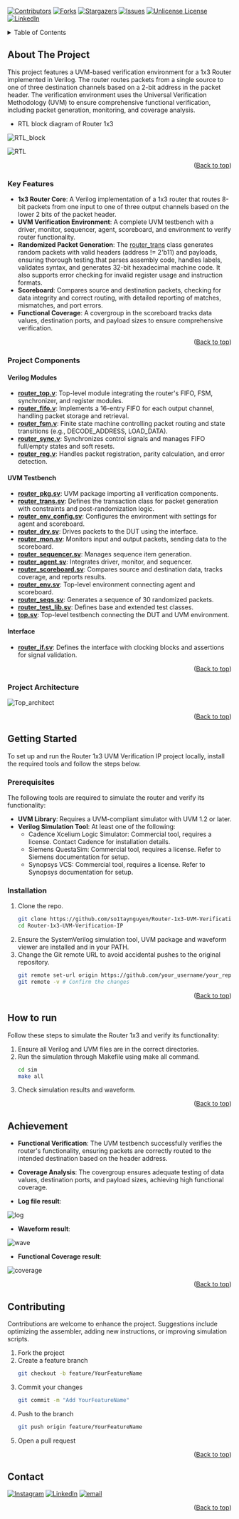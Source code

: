 <a id="readme-top"></a>

[![Contributors][contributors-shield]][contributors-url]
[![Forks][forks-shield]][forks-url]
[![Stargazers][stars-shield]][stars-url]
[![Issues][issues-shield]][issues-url]
[![Unlicense License][license-shield]][license-url]
[![LinkedIn][linkedin-shield]][linkedin-url]


<!-- TABLE OF CONTENTS -->
<details>
  <summary>Table of Contents</summary>
  <ol>
    <li>
      <a href="#about-the-project">About The Project</a>
	  <ul>
        <li><a href="#key-features">Key Features</a></li>
		<li><a href="#project-components">Project Components</a></li>
		<li><a href="#project-architecture">Project Architecture</a></li>
      </ul>
    </li>
    <li>
      <a href="#getting-started">Getting Started</a>
      <ul>
        <li><a href="#prerequisites">Prerequisites</a></li>
        <li><a href="#installation">Installation</a></li>
      </ul>
    </li>
    <li><a href="#how-to-run">How to run</a></li>
    <li><a href="#achievement">Achievement</a></li>
    <li><a href="#contributing">Contributing</a></li>
    <li><a href="#contact">Contact</a></li>
  </ol>
</details>

<!-- ABOUT THE PROJECT -->
## About The Project

This project features a UVM-based verification environment for a 1x3 Router implemented in Verilog. The router routes packets from a single source to one of three destination channels based on a 2-bit address in the packet header. The verification environment uses the Universal Verification Methodology (UVM) to ensure comprehensive functional verification, including packet generation, monitoring, and coverage analysis.

* RTL block diagram of Router 1x3

![RTL_block](https://github.com/so1taynguyen/Router-1x3-UVM-Verification-IP/blob/main/images/RTL_block_diagram.png)

![RTL](https://github.com/so1taynguyen/Router-1x3-UVM-Verification-IP/blob/main/images/RTL.png)

<p align="right">(<a href="#readme-top">Back to top</a>)</p>

### Key Features

* __1x3 Router Core__: A Verilog implementation of a 1x3 router that routes 8-bit packets from one input to one of three output channels based on the lower 2 bits of the packet header.
* __UVM Verification Environment__: A complete UVM testbench with a driver, monitor, sequencer, agent, scoreboard, and environment to verify router functionality.
* __Randomized Packet Generation__: The [router_trans](https://github.com/so1taynguyen/Router-1x3-UVM-Verification-IP/blob/main/agt_top/router_trans.sv) class generates random packets with valid headers (address != 2'b11) and payloads, ensuring thorough testing.that parses assembly code, handles labels, validates syntax, and generates 32-bit hexadecimal machine code. It also supports error checking for invalid register usage and instruction formats.
* __Scoreboard__: Compares source and destination packets, checking for data integrity and correct routing, with detailed reporting of matches, mismatches, and port errors.
* __Functional Coverage__: A covergroup in the scoreboard tracks data values, destination ports, and payload sizes to ensure comprehensive verification.

<p align="right">(<a href="#readme-top">Back to top</a>)</p>

### Project Components

#### Verilog Modules

* [__router_top.v__](https://github.com/so1taynguyen/Router-1x3-UVM-Verification-IP/blob/main/rtl/router_top.v): Top-level module integrating the router's FIFO, FSM, synchronizer, and register modules.
* [__router_fifo.v__](https://github.com/so1taynguyen/Router-1x3-UVM-Verification-IP/blob/main/rtl/router_fifo.v): Implements a 16-entry FIFO for each output channel, handling packet storage and retrieval.
* [__router_fsm.v__](https://github.com/so1taynguyen/Router-1x3-UVM-Verification-IP/blob/main/rtl/router_fsm.v): Finite state machine controlling packet routing and state transitions (e.g., DECODE_ADDRESS, LOAD_DATA).
* [__router_sync.v__](https://github.com/so1taynguyen/Router-1x3-UVM-Verification-IP/blob/main/rtl/router_sync.v): Synchronizes control signals and manages FIFO full/empty states and soft resets.
* [__router_reg.v__](https://github.com/so1taynguyen/Router-1x3-UVM-Verification-IP/blob/main/rtl/router_reg.v): Handles packet registration, parity calculation, and error detection.

#### UVM Testbench

* [__router_pkg.sv__](https://github.com/so1taynguyen/Router-1x3-UVM-Verification-IP/blob/main/packages/router_pkg.sv): UVM package importing all verification components.
* [__router_trans.sv__](https://github.com/so1taynguyen/Router-1x3-UVM-Verification-IP/blob/main/agt_top/router_trans.sv): Defines the transaction class for packet generation with constraints and post-randomization logic.
* [__router_env_config.sv__](https://github.com/so1taynguyen/Router-1x3-UVM-Verification-IP/blob/main/env/router_env_config.sv): Configures the environment with settings for agent and scoreboard.
* [__router_drv.sv__](https://github.com/so1taynguyen/Router-1x3-UVM-Verification-IP/blob/main/agt_top/router_drv.sv): Drives packets to the DUT using the interface.
* [__router_mon.sv__](https://github.com/so1taynguyen/Router-1x3-UVM-Verification-IP/blob/main/agt_top/router_mon.sv): Monitors input and output packets, sending data to the scoreboard.
* [__router_sequencer.sv__](https://github.com/so1taynguyen/Router-1x3-UVM-Verification-IP/blob/main/agt_top/router_sequencer.sv): Manages sequence item generation.
* [__router_agent.sv__](https://github.com/so1taynguyen/Router-1x3-UVM-Verification-IP/blob/main/agt_top/router_agent.sv): Integrates driver, monitor, and sequencer.
* [__router_scoreboard.sv__](https://github.com/so1taynguyen/Router-1x3-UVM-Verification-IP/blob/main/env/router_scoreboard.sv): Compares source and destination data, tracks coverage, and reports results.
* [__router_env.sv__](https://github.com/so1taynguyen/Router-1x3-UVM-Verification-IP/blob/main/env/router_env.sv): Top-level environment connecting agent and scoreboard.
* [__router_seqs.sv__](https://github.com/so1taynguyen/Router-1x3-UVM-Verification-IP/blob/main/test/router_seqs.sv): Generates a sequence of 30 randomized packets.
* [__router_test_lib.sv__](https://github.com/so1taynguyen/Router-1x3-UVM-Verification-IP/blob/main/test/router_test_lib.sv): Defines base and extended test classes.
* [__top.sv__](https://github.com/so1taynguyen/Router-1x3-UVM-Verification-IP/blob/main/tb/top.sv): Top-level testbench connecting the DUT and UVM environment.

#### Interface

* [__router_if.sv__](https://github.com/so1taynguyen/Router-1x3-UVM-Verification-IP/blob/main/rtl/router_if.sv): Defines the interface with clocking blocks and assertions for signal validation.

<p align="right">(<a href="#readme-top">Back to top</a>)</p>

### Project Architecture

![Top_architect](https://github.com/so1taynguyen/Router-1x3-UVM-Verification-IP/blob/main/images/Router_UVM.png) 

<p align="right">(<a href="#readme-top">Back to top</a>)</p>

<!-- GETTING STARTED -->
## Getting Started

To set up and run the Router 1x3 UVM Verification IP project locally, install the required tools and follow the steps below.

### Prerequisites

The following tools are required to simulate the router and verify its functionality:

* __UVM Library__: Requires a UVM-compliant simulator with UVM 1.2 or later.
* __Verilog Simulation Tool__: At least one of the following:
   * Cadence Xcelium Logic Simulator: Commercial tool, requires a license. Contact Cadence for installation details.
   * Siemens QuestaSim: Commercial tool, requires a license. Refer to Siemens documentation for setup.
   * Synopsys VCS: Commercial tool, requires a license. Refer to Synopsys documentation for setup.

### Installation

1. Clone the repo.
   ```sh
   git clone https://github.com/so1taynguyen/Router-1x3-UVM-Verification-IP.git
   cd Router-1x3-UVM-Verification-IP
   ```
2. Ensure the SystemVerilog simulation tool, UVM package and waveform viewer are installed and in your PATH.
3. Change the Git remote URL to avoid accidental pushes to the original repository.
   ```sh
   git remote set-url origin https://github.com/your_username/your_repo.git
   git remote -v # Confirm the changes
   ```

<p align="right">(<a href="#readme-top">Back to top</a>)</p>

<!-- USAGE EXAMPLES -->
## How to run

Follow these steps to simulate the Router 1x3 and verify its functionality:

1. Ensure all Verilog and UVM files are in the correct directories.
2. Run the simulation through Makefile using make all command.
      ```sh
      cd sim
      make all
      ```
3. Check simulation results and waveform.

<p align="right">(<a href="#readme-top">Back to top</a>)</p>

<!-- ROADMAP -->
## Achievement

* __Functional Verification__: The UVM testbench successfully verifies the router's functionality, ensuring packets are correctly routed to the intended destination based on the header address.

* __Coverage Analysis__: The covergroup ensures adequate testing of data values, destination ports, and payload sizes, achieving high functional coverage.

* __Log file result__:

![log](https://github.com/so1taynguyen/Router-1x3-UVM-Verification-IP/blob/main/images/logs.png)

* __Waveform result__:

![wave](https://github.com/so1taynguyen/Router-1x3-UVM-Verification-IP/blob/main/images/waveform.png)

* __Functional Coverage result__:

![coverage](https://github.com/so1taynguyen/Router-1x3-UVM-Verification-IP/blob/main/images/coverage.png)

<p align="right">(<a href="#readme-top">Back to top</a>)</p>

<!-- CONTRIBUTING -->
## Contributing

Contributions are welcome to enhance the project. Suggestions include optimizing the assembler, adding new instructions, or improving simulation scripts.

1. Fork the project
2. Create a feature branch
    ```sh
    git checkout -b feature/YourFeatureName
    ```
3. Commit your changes
    ```sh
    git commit -m "Add YourFeatureName"
    ```
4. Push to the branch
    ```sh
    git push origin feature/YourFeatureName
    ```
4. Open a pull request

<p align="right">(<a href="#readme-top">Back to top</a>)</p>

<!-- CONTACT -->
## Contact

[![Instagram](https://img.shields.io/badge/Instagram-%23E4405F.svg?logo=Instagram&logoColor=white)](https://www.instagram.com/_2imlinkk/) [![LinkedIn](https://img.shields.io/badge/LinkedIn-%230077B5.svg?logo=linkedin&logoColor=white)](https://www.linkedin.com/in/linkk-isme/) [![email](https://img.shields.io/badge/Email-D14836?logo=gmail&logoColor=white)](mailto:nguyenvanlinh0702.1922@gmail.com) 

<p align="right">(<a href="#readme-top">Back to top</a>)</p>

<!-- MARKDOWN LINKS & IMAGES -->
<!-- https://www.markdownguide.org/basic-syntax/#reference-style-links -->
[contributors-shield]: https://img.shields.io/github/contributors/othneildrew/Best-README-Template.svg?style=for-the-badge
[contributors-url]: https://github.com/so1taynguyen/Router-1x3-UVM-Verification-IP/graphs/contributors
[forks-shield]: https://img.shields.io/github/forks/so1taynguyen/Simple-MIPS32-Hardware-Implementation-with-Python-Assembler.svg?style=for-the-badge
[forks-url]: https://github.com/so1taynguyen/Router-1x3-UVM-Verification-IP/network/members
[stars-shield]: https://img.shields.io/github/stars/so1taynguyen/Simple-MIPS32-Hardware-Implementation-with-Python-Assembler.svg?style=for-the-badge
[stars-url]: https://github.com/so1taynguyen/Router-1x3-UVM-Verification-IP/stargazers
[issues-shield]: https://img.shields.io/github/issues/so1taynguyen/Simple-MIPS32-Hardware-Implementation-with-Python-Assembler.svg?style=for-the-badge
[issues-url]: https://github.com/so1taynguyen/Router-1x3-UVM-Verification-IP/issues
[license-shield]: https://img.shields.io/github/license/so1taynguyen/Simple-MIPS32-Hardware-Implementation-with-Python-Assembler.svg?style=for-the-badge
[license-url]: https://github.com/so1taynguyen/Router-1x3-UVM-Verification-IP/blob/main/LICENSE
[linkedin-shield]: https://img.shields.io/badge/-LinkedIn-black.svg?style=for-the-badge&logo=linkedin&colorB=555
[linkedin-url]: https://www.linkedin.com/in/linkk-isme/
